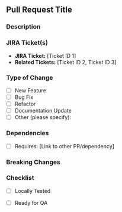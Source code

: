 ## Pull Request Title
<!-- Provide a concise, clear title for the PR. -->

### Description
<!-- What does this PR do? Briefly describe the purpose of the changes. -->

### JIRA Ticket(s)
<!-- Link to the relevant JIRA tickets or provide the ticket IDs. -->
- **JIRA Ticket:** [Ticket ID 1]
- **Related Tickets:** [Ticket ID 2, Ticket ID 3]

### Type of Change
<!-- Please select the relevant options. -->
- [ ] New Feature
- [ ] Bug Fix
- [ ] Refactor
- [ ] Documentation Update
- [ ] Other (please specify):

### Dependencies
<!-- List any other PRs, packages, or dependencies that are required for this PR to work. -->
- [ ] Requires: [Link to other PR/dependency]

### Breaking Changes
<!-- Please include breaking changes if any. -->

### Checklist
- [ ] Locally Tested
- [ ] Ready for QA
 
